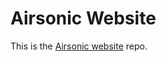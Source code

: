 <!--
# README.md
# airsonic/airsonic
-->
# Airsonic Website

This is the [Airsonic website](https://airsonic.github.io/) repo.
